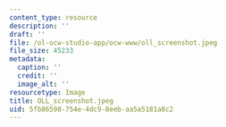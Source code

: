 ```yaml
---
content_type: resource
description: ''
draft: ''
file: /ol-ocw-studio-app/ocw-www/oll_screenshot.jpeg
file_size: 45233
metadata:
  caption: ''
  credit: ''
  image_alt: ''
resourcetype: Image
title: OLL_screenshot.jpeg
uid: 5fb86598-754e-4dc9-8eeb-aa5a5181a8c2
---
```

